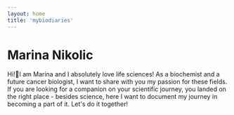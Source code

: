 ```yaml
---
layout: home
title: 'mybiodiaries'
---
```


# Marina Nikolic

Hi!👋I am Marina and I absolutely love life sciences! As a biochemist and a future cancer biologist, I want to share with you my passion for these fields. If you are looking for a companion on your scientific journey, you landed on the right place - besides science, here I want to document my journey in becoming a part of it. Let's do it together!
